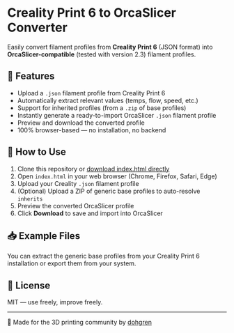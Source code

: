 # Creality Print 6 to OrcaSlicer Converter

Easily convert filament profiles from **Creality Print 6** (JSON format) into **OrcaSlicer-compatible** (tested with version 2.3) filament profiles.

## 🚀 Features

- Upload a `.json` filament profile from Creality Print 6
- Automatically extract relevant values (temps, flow, speed, etc.)
- Support for inherited profiles (from a `.zip` of base profiles)
- Instantly generate a ready-to-import OrcaSlicer `.json` filament profile
- Preview and download the converted profile
- 100% browser-based — no installation, no backend

## 🧰 How to Use

1. Clone this repository or [download index.html directly](index.html)
2. Open `index.html` in your web browser (Chrome, Firefox, Safari, Edge)
3. Upload your Creality `.json` filament profile
4. (Optional) Upload a ZIP of generic base profiles to auto-resolve `inherits`
5. Preview the converted OrcaSlicer profile
6. Click **Download** to save and import into OrcaSlicer

## 📥 Example Files

You can extract the generic base profiles from your Creality Print 6 installation or export them from your system.

## 📄 License

MIT — use freely, improve freely.

---

🔗 Made for the 3D printing community by [dohgren](https://github.com/dohgren)
